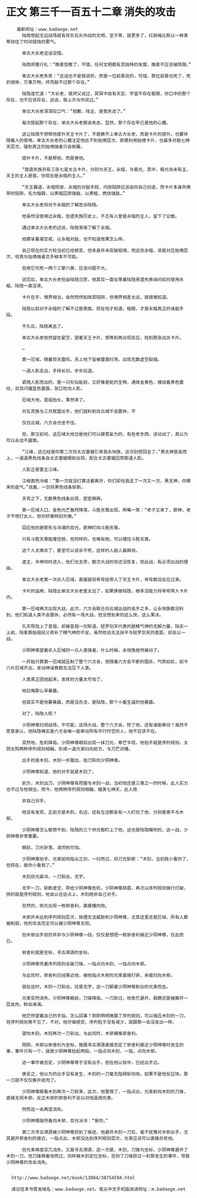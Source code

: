 # 正文 第三千一百五十二章 消失的攻击
        最新网址：www.badaoge.net
          陆隐想起无边战场就有背负石头作战的文明，至于草，就更多了，红颜梅比斯以一株青草挡住了时间侵蚀的雾气。
      
          单古大长老这话没错。
      
          陆隐郑重行礼：“晚辈受教了，不错，任何文明都有其独特的发展，晚辈不应该被局限。”
      
          单古大长老失笑：“这话也不是我说的，而是一位前辈说的，可惜，那位前辈也死了，死的很惨，万事万物，终究敌不过那个存在。”
      
          陆隐连忙道：“大长老，我师父说过，冥冥中自有天定，宇宙不存在极限，你口中的那个存在，也不应该存在，这话，我上次与你说过。”
      
          单古大长老深深叹口气：“抱歉，陆主，是我失态了。”
      
          每次提起那个存在，单古大长老都会失态，显然，那个存在早已是他的心魔。
      
          这让陆隐不想帮他提升天王卡片了，不是瞧不上单古大长老，而是卡片的提升，也要伴随着人的使用，单古大长老的心魔注定他达不到始境层次，即便利用始境卡片，也最多对敌七神天层次，碰到真正的始境强者只会倒霉。
      
          提升卡片，不是帮他，而是害他。
      
          “我遗失族共有三张七星太古卡片，分别为天王，永暗，与极光，其中，极光尚未有主，天王的主人是我，你现在是永暗的主人。”
      
          “天王霸道，永暗阴诡，永暗的对敌手段，内部陷阱应该由你自己创造，而卡片本身所携带的陷阱，名为暗殿，以黑暗囚禁强敌，以黑暗，燃烧强敌…”
      
          单古大长老将对于永暗的了解告诉陆隐。
      
          他虽然没使用过永暗，但遗失族历史上，不乏有人曾是永暗的主人，留下了记载。
      
          通过单古大长老的述说，陆隐渐渐了解了永暗。
      
          他摩挲着凝空戒，以永暗对敌，也不知道效果怎么样。
      
          自己现在的实力较当初已经蜕变，但本身并未突破祖境，而这张永暗，说是对应始境层次，但真与始境强者交手根本不可能。
      
          但用它坑死一两个三擎六昊，应该问题不大。
      
          说完后，单古大长老任由陆隐沉思，他其实一直在等着陆隐来遗失族询问如何使用永暗，陆隐一直没来。
      
          卡片在手，境界相当，自然而然知晓其陷阱，但境界相差太远，就很难知道。
      
          陆隐以前对于永暗的了解不过是表面，现在他才知道，暗殿，才是永暗真正的诛敌手段。
      
          不久后，陆隐离去了。
      
          单古大长老依然留在星空，望着天王卡片，想等到再出现反应，找到那张远古卡片。
      
          …
      
          第一厄域，随着惊天雷鸣，天上地下皆被雷霆扫荡，出现无数虚空裂缝。
      
          一道人影走出，手持长剑，步步后退。
      
          紧随人影而出的，是一只形似蚯蚓，又好像是蛇的生物，通体金黄色，缠绕着黑色雷纹，双目闪耀蓝色雷霆，张口咬向人影。
      
          厄域大地，昔祖抬头，果然来了。
      
          对五灵族与三月联盟出手，他们就料到白云城不会罢休，不
      
          仅白云城，六方会也坐不住。
      
          但，那又如何，这厄域大地岂是他们可以肆意妄为的，有些老东西，该动动了，真以为可以永远不露面。
      
          “江峰，这已经是你第二次将太古雷蝗引来我永恒族，这次别想回去了。”黑无神登高而上，一道道黑色线条自太古雷蝗眼前出现，配合太古雷蝗囚禁那道人影。
      
          人影正是雷主江峰。
      
          江峰面色冷峻：“第一次就没打算活着离开，你们却任我走了一次又一次，黑无神，你哪来的底气。”说着，一剑将黑色线条斩断。
      
          天穹之下，无数黑色线条出现，密密麻麻。
      
          第一厄域入口，金色光芒轰然降落，斗胜天尊出现，咧嘴一笑：“老子又来了，箭神，老子不想打女人，但你好像特别欠揍。”
      
          回应他的是箭矢与冷漠的目光，箭神盯向斗胜天尊。
      
          只有斗胜天尊能缠住她，但同样的，也唯有她，可以缠住斗胜天尊。
      
          这个人太难杀了，甚至可以说杀不死，这样的人敌人最麻烦。
      
          虚主，木神同时进入，他们也无奈，数次大战的伤还没恢复，但此战，有必须出战的理由。
      
          单古大长老第一次杀入厄域，直接就将帝穹给带入了天王卡片，帝穹都没反应过来。
      
          卡片的运用，陆隐比单古大长老差太远了，如果换做陆隐，根本没能力将帝穹带入卡片内。
      
          第一厄域再次出现大战，此次，六方会联合白云城出战的高手之多，让永恒族都没料到，他们知道人类不会罢休，必然有一场大战，但没想到来的这么快，这么果决。
      
          孔天照找上了昔祖，却被昔祖一剑斩退，轻罗剑天代表的是精气神的无解力量，陆天一上前，陆家靠始祖经义弥补了精气神的不足，虽然依旧无法抹平与轻罗剑天的差距，却足以一战。
      
          少阴神尊望着杀入厄域的一众人类强者，什么时候，永恒族居然被动了。
      
          一开始只靠第一厄域就压制了整个六方会，但随着六方会不断的围杀，气势如虹，如今六片厄域齐出，发动神诫竟都无法压下人类。
      
          人类真正团结起来，发挥的力量太可怕了。
      
          他后悔那么早暴露。
      
          但其实不是他要暴露，而是没办法，是陆隐，那个小畜生逼的他暴露。
      
          对了，陆隐人呢？
      
          少阴神尊扫视战场，不可能，这场大战，整个六方会，除了他，还有谁能牵动？虽然不愿意承认，但陆隐确实是六方会唯一能牵动所有平行时空的人，他不应该不在。
      
          突然地，危机降临，少阴神尊眼前出现一抹刀光，寒芒乍现，他抬手就是序列规则，太阴太阳两种序列规则相融，形成一道光束扫向前方，与刀芒对撞。
      
          出手的是木刻，木刻一步踏出，抬刀斩向少阴神尊。
      
          少阴神尊知道，他的对手就是木刻了。
      
          前方，木刻出刀，少阴神尊有把握与木刻一战，当初他还是三尊之一的时候，此人实力也不过与他相当，而今，他两种序列规则相融，媲美七神天，此人绝
      
          非自己对手。
      
          他没有发现，正前方是木刻，右边，还有左边都各有一人盯向了他，分别是青平与木邪。
      
          少阴神尊怎么都想不到，陆隐的三个师兄都盯上了他，这也是陆隐嘱咐的，这一战，少阴神尊非常重要。
      
          眼前，刀光斩落，凌厉到可怕。
      
          少阴神尊抬手，光束如同指尖之剑，一扫而过，将刀光斩断：“木刻，当初我小看你了，但现在，是你小看我了。”
      
          木刻目光森冷，一刀斩出，无宇。
      
          无宇一刀，斩断虚空，带给少阴神尊危机，少阴神尊挑眉，再次以序列规则强行打破，拼的就是序列规则，他自认在这点上，木刻绝非自己对手。
      
          忽然的，侧方出现一枚邪舍利，直接撞向他。
      
          木邪并未达到序列规则层次，按理无法威胁到少阴神尊，尤其这里还是厄域，所有人都被削弱，他的攻击完全可以被少阴神尊无视。
      
          但木邪出手目的并非与少阴神尊一战，仅仅是想把一枚邪舍利接近少阴神尊，仅此而已。
      
          邪舍利就是坐标，寻古溯源的坐标。
      
          少阴神尊凭着序列规则击破刀锋，一指点向木刻，一指点向木邪。
      
          与此同时，邪舍利已经靠近他，被他指点木邪的光束直接打碎，余威扫向木邪。
      
          就在这时，木刻一刀斩出，还是无宇，这一刀朝着少阴神尊射出的光束而去。
      
          光束突然消失，少阴神尊眼前，刀锋降临，一刀斩过，他急忙避开，肩膀还是被撕开一层皮肉，鲜血淋漓。
      
          他茫然望着自己的手指，怎么回事？刚刚明明施展了序列规则，可以强压木刻的一刀，但序列规则竟不见了，不对，他仔细感受，序列粒子没有减少，就跟那一击没发出一样。
      
          望向木刻，木刻再次一刀斩出，与此同时，木邪横推邪舍利。
      
          刚刚，木邪以邪舍利为坐标，施展寻古溯源直接否定了邪舍利接近少阴神尊时发生的事，事件只有一个，就是少阴神尊抬起两指，一指点向木刻，一指，点向木邪。
      
          这一事件被否定，少阴神尊等于没有出手，但在他认知中，已经出手过。
      
          换言之，他以为的出手没有发生，木刻的一刀毫无阻碍斩向他，如果不是他反应快，那一刀就不仅仅撕开皮肉了。
      
          少阴神尊眼看木刻再次一刀斩来，这次，他警惕了，一指点出，光束射向木刻的刀锋，直接无视木邪，反正木邪的邪舍利不足以对他造成伤害。
      
          然而这一击再度消失。
      
          少阴神尊陡然看向木邪，目光冰冷：“是你。”
      
          第二次寻古溯源被少阴神尊抓到了痕迹，他避开木刻一刀后，毫不犹豫对木邪出手，尤其避开邪舍利的接近，一指点出，木邪没达到序列规则层次，光束应该可以直接杀死他。
      
          但光束再度突兀消失，又是寻古溯源，这一次是，木刻，刀锋为坐标，少阴神尊避开了木刻一刀，但刀锋擦着他而过，同样被木刻定位坐标，否则了刀锋掠过一刹那发生的事件，导致少阴神尊的攻击消失。
      
      
      http://www.badaoge.net/book/13084/30754594.html
      
      请记住本书首发域名：www.badaoge.net。笔尖中文手机版阅读网址：m.badaoge.net
